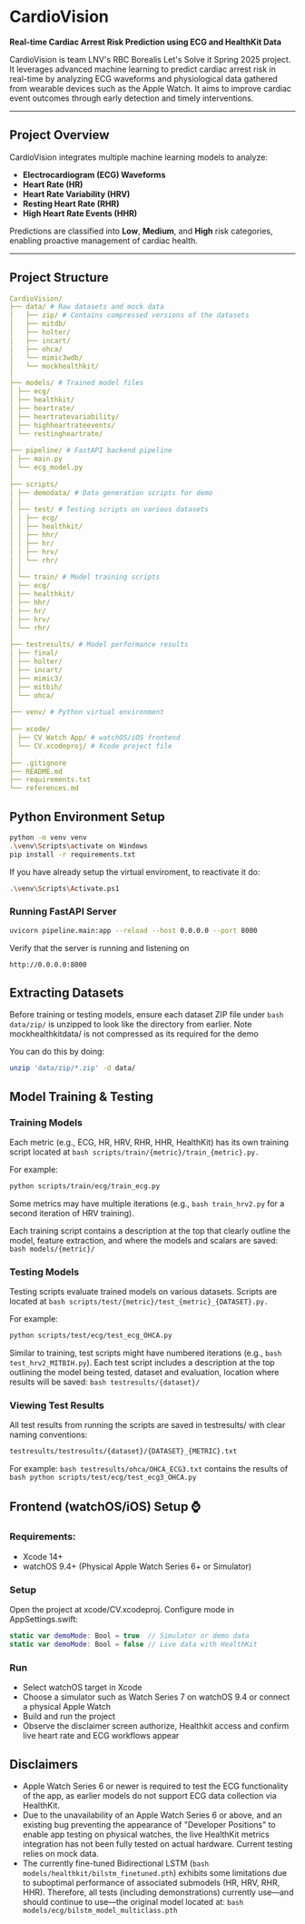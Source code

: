 # CardioVision 

**Real-time Cardiac Arrest Risk Prediction using ECG and HealthKit Data**

CardioVision is team LNV's RBC Borealis Let's Solve it Spring 2025 project. It leverages advanced machine learning to predict cardiac arrest risk in real-time by analyzing ECG waveforms and physiological data gathered from wearable devices such as the Apple Watch. It aims to improve cardiac event outcomes through early detection and timely interventions.

---

## Project Overview

CardioVision integrates multiple machine learning models to analyze:

- **Electrocardiogram (ECG) Waveforms**
- **Heart Rate (HR)**
- **Heart Rate Variability (HRV)**
- **Resting Heart Rate (RHR)**
- **High Heart Rate Events (HHR)**

Predictions are classified into **Low**, **Medium**, and **High** risk categories, enabling proactive management of cardiac health.

---

## Project Structure 
```yaml
CardioVision/
├── data/ # Raw datasets and mock data
│   ├── zip/ # Contains compressed versions of the datasets
│   ├── mitdb/
│   ├── holter/
│   ├── incart/
│   ├── ohca/
│   └── mimic3wdb/
│   └── mockhealthkit/
│
├── models/ # Trained model files
│ ├── ecg/
│ ├── healthkit/
│ ├── heartrate/
│ ├── heartratevariability/
│ ├── highheartrateevents/
│ └── restingheartrate/
│
├── pipeline/ # FastAPI backend pipeline
│ ├── main.py
│ └── ecg_model.py
│
├── scripts/ 
│ ├── demodata/ # Data generation scripts for demo
│ │
│ ├── test/ # Testing scripts on various datasets
│ │ ├── ecg/
│ │ ├── healthkit/
│ │ ├── hhr/
│ │ ├── hr/
│ │ ├── hrv/
│ │ └── rhr/
│ │
│ └── train/ # Model training scripts
│ ├── ecg/
│ ├── healthkit/
│ ├── hhr/
│ ├── hr/
│ ├── hrv/
│ └── rhr/
│
├── testresults/ # Model performance results
│ ├── final/
│ ├── holter/
│ ├── incart/
│ ├── mimic3/
│ ├── mitbih/
│ └── ohca/
│
├── venv/ # Python virtual environment
│
├── xcode/ 
│ ├── CV Watch App/ # watchOS/iOS frontend
│ └── CV.xcodeproj/ # Xcode project file
│
├── .gitignore
├── README.md
├── requirements.txt
└── references.md
``` 

## Python Environment Setup

```bash
python -m venv venv
.\venv\Scripts\activate on Windows
pip install -r requirements.txt
```
If you have already setup the virtual enviroment, to reactivate it do:
```bash
.\venv\Scripts\Activate.ps1
```
### Running FastAPI Server
```bash
uvicorn pipeline.main:app --reload --host 0.0.0.0 --port 8000
```
Verify that the server is running and listening on
```bash
http://0.0.0.0:8000
```

## Extracting Datasets
Before training or testing models, ensure each dataset ZIP file under 
```bash data/zip/``` is unzipped to look like the directory from earlier. Note mockhealthkitdata/ is not compressed as its required for the demo

You can do this by doing:
```bash
unzip 'data/zip/*.zip' -d data/
```

## Model Training & Testing
### Training Models
Each metric (e.g., ECG, HR, HRV, RHR, HHR, HealthKit) has its own training script located at ```bash scripts/train/{metric}/train_{metric}.py.```

For example:
```bash
python scripts/train/ecg/train_ecg.py
```
Some metrics may have multiple iterations (e.g., ```bash train_hrv2.py``` for a second iteration of HRV training).

Each training script contains a description at the top that clearly outline the model, feature extraction, and where the models and scalars are saved: ```bash models/{metric}/```

### Testing Models
Testing scripts evaluate trained models on various datasets.
Scripts are located at ```bash scripts/test/{metric}/test_{metric}_{DATASET}.py.```

For example:
```bash
python scripts/test/ecg/test_ecg_OHCA.py
```
Similar to training, test scripts might have numbered iterations (e.g., ```bash test_hrv2_MITBIH.py```).
Each test script includes a description at the top outlining the model being tested, dataset and evaluation, location where results will be saved: ```bash testresults/{dataset}/```

### Viewing Test Results
All test results from running the scripts are saved in testresults/ with clear naming conventions:
```bash
testresults/testresults/{dataset}/{DATASET}_{METRIC}.txt
```

For example:
```bash testresults/ohca/OHCA_ECG3.txt``` contains the results of ```bash python scripts/test/ecg/test_ecg3_OHCA.py```

## Frontend (watchOS/iOS) Setup ⌚
### Requirements:
 - Xcode 14+
 - watchOS 9.4+ (Physical Apple Watch Series 6+ or Simulator)

### Setup
Open the project at xcode/CV.xcodeproj.
Configure mode in AppSettings.swift:

```swift
static var demoMode: Bool = true  // Simulator or demo data
static var demoMode: Bool = false // Live data with HealthKit
```

### Run
 - Select watchOS target in Xcode
 - Choose a simulator such as Watch Series 7 on watchOS 9.4 or connect a physical Apple Watch
 - Build and run the project
 - Observe the disclaimer screen authorize, Healthkit access and confirm live heart rate and ECG workflows appear

## Disclaimers
 - Apple Watch Series 6 or newer is required to test the ECG functionality of the app, as earlier models do not support ECG data collection via HealthKit.
 - Due to the unavailability of an Apple Watch Series 6 or above, and an existing bug preventing the appearance of "Developer Positions" to enable app testing on physical watches, the live HealthKit metrics integration has not been fully tested on actual hardware. Current testing relies on mock data.
 - The currently fine-tuned Bidirectional LSTM (```bash models/healthkit/bilstm_finetuned.pth```) exhibits some limitations due to suboptimal performance of associated submodels (HR, HRV, RHR, HHR). Therefore, all tests (including demonstrations) currently use—and should continue to use—the original model located at: ```bash models/ecg/bilstm_model_multiclass.pth```




